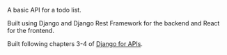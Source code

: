 A basic API for a todo list. 

Built using Django and Django Rest Framework for the backend and React for the frontend.

Built following chapters 3-4 of [Django for APIs](https://djangoforapis.com/).
